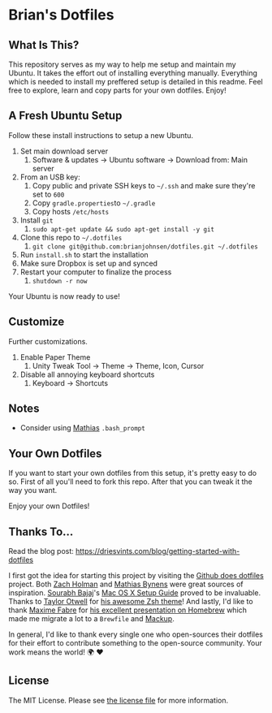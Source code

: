 # Brian's Dotfiles

## What Is This?

This repository serves as my way to help me setup and maintain my Ubuntu. 
It takes the effort out of installing everything manually. 
Everything which is needed to install my preffered setup is detailed in this readme. 
Feel free to explore, learn and copy parts for your own dotfiles. Enjoy!


## A Fresh Ubuntu Setup

Follow these install instructions to setup a new Ubuntu.

1. Set main download server
   1. Software & updates -> Ubuntu software -> Download from: Main server
1. From an USB key:
   1. Copy public and private SSH keys to `~/.ssh` and make sure they're set to `600`
   1. Copy `gradle.properties`to `~/.gradle`
   1. Copy hosts `/etc/hosts`
1. Install `git`
   1. `sudo apt-get update && sudo apt-get install -y git`
1. Clone this repo to `~/.dotfiles`
   1. `git clone git@github.com:brianjohnsen/dotfiles.git ~/.dotfiles`
1. Run `install.sh` to start the installation
1. Make sure Dropbox is set up and synced
1. Restart your computer to finalize the process
   1. `shutdown -r now`

Your Ubuntu is now ready to use!


## Customize

Further customizations.

1. Enable Paper Theme
   1. Unity Tweak Tool -> Theme -> Theme, Icon, Cursor
1. Disable all annoying keyboard shortcuts
   1. Keyboard -> Shortcuts



## Notes
* Consider using [Mathias](https://github.com/mathiasbynens/dotfiles) `.bash_prompt`


## Your Own Dotfiles

If you want to start your own dotfiles from this setup, it's pretty easy to do so. First of all you'll need to fork this repo. After that you can tweak it the way you want.

Enjoy your own Dotfiles!

## Thanks To...

Read the blog post: https://driesvints.com/blog/getting-started-with-dotfiles

I first got the idea for starting this project by visiting the [Github does dotfiles](https://dotfiles.github.io/) project. Both [Zach Holman](https://github.com/holman/dotfiles) and [Mathias Bynens](https://github.com/mathiasbynens/dotfiles) were great sources of inspiration. [Sourabh Bajaj](https://twitter.com/sb2nov/)'s [Mac OS X Setup Guide](http://sourabhbajaj.com/mac-setup/) proved to be invaluable. Thanks to [Taylor Otwell](https://twitter.com/taylorotwell) for [his awesome Zsh theme](https://github.com/taylorotwell/shell)! And lastly, I'd like to thank [Maxime Fabre](https://twitter.com/anahkiasen) for [his excellent presentation on Homebrew](https://speakerdeck.com/anahkiasen/a-storm-homebrewin) which made me migrate a lot to a `Brewfile` and [Mackup](https://github.com/lra/mackup).

In general, I'd like to thank every single one who open-sources their dotfiles for their effort to contribute something to the open-source community. Your work means the world! :earth_africa: :heart:

## License

The MIT License. Please see [the license file](license.md) for more information.
